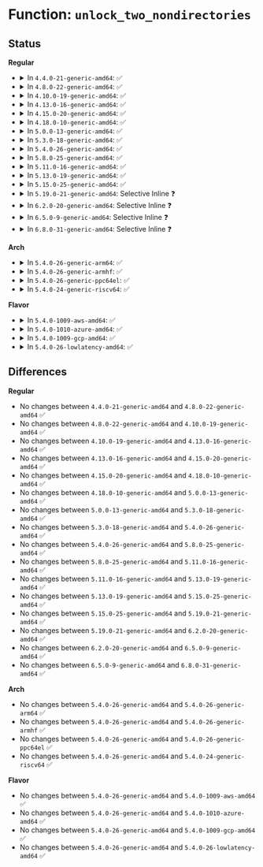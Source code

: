 # Function: <code>unlock_two_nondirectories</code>

## Status
<b>Regular</b>
<ul>
<li>
<details>
<summary>In <code>4.4.0-21-generic-amd64</code>: ✅</summary>

```c
void unlock_two_nondirectories(struct inode * inode1, struct inode * inode2)
```

```json
{
  "name": "unlock_two_nondirectories",
  "collision_type": "Unique Global",
  "inline_type": "No",
  "funcs": [
    {
      "addr": 18446744071581102320,
      "name": "unlock_two_nondirectories",
      "external": true,
      "loc": "fs/inode.c:980",
      "file": "fs/inode.c",
      "inline": "seen, unknown",
      "caller_inline": [],
      "caller_func": [
        "fs/namei.c:vfs_rename",
        "fs/namei.c:vfs_rename",
        "fs/namei.c:vfs_rename",
        "fs/namei.c:vfs_rename",
        "fs/namei.c:vfs_rename",
        "fs/ext4/ioctl.c:ext4_ioctl",
        "fs/ext4/move_extent.c:ext4_move_extents"
      ]
    }
  ],
  "symbols": [
    {
      "addr": 18446744071581102320,
      "name": "unlock_two_nondirectories",
      "section": ".text",
      "bind": "STB_GLOBAL",
      "size": 88
    }
  ]
}
```
</details>
</li>
<li>
<details>
<summary>In <code>4.8.0-22-generic-amd64</code>: ✅</summary>

```c
void unlock_two_nondirectories(struct inode * inode1, struct inode * inode2)
```

```json
{
  "name": "unlock_two_nondirectories",
  "collision_type": "Unique Global",
  "inline_type": "No",
  "funcs": [
    {
      "addr": 18446744071581268000,
      "name": "unlock_two_nondirectories",
      "external": true,
      "loc": "fs/inode.c:989",
      "file": "fs/inode.c",
      "inline": "seen, unknown",
      "caller_inline": [],
      "caller_func": [
        "fs/namei.c:vfs_rename",
        "fs/namei.c:vfs_rename",
        "fs/namei.c:vfs_rename",
        "fs/namei.c:vfs_rename",
        "fs/namei.c:vfs_rename",
        "fs/namei.c:vfs_rename",
        "fs/ext4/ioctl.c:ext4_ioctl",
        "fs/ext4/move_extent.c:ext4_move_extents"
      ]
    }
  ],
  "symbols": [
    {
      "addr": 18446744071581268000,
      "name": "unlock_two_nondirectories",
      "section": ".text",
      "bind": "STB_GLOBAL",
      "size": 88
    }
  ]
}
```
</details>
</li>
<li>
<details>
<summary>In <code>4.10.0-19-generic-amd64</code>: ✅</summary>

```c
void unlock_two_nondirectories(struct inode * inode1, struct inode * inode2)
```

```json
{
  "name": "unlock_two_nondirectories",
  "collision_type": "Unique Global",
  "inline_type": "No",
  "funcs": [
    {
      "addr": 18446744071581345872,
      "name": "unlock_two_nondirectories",
      "external": true,
      "loc": "fs/inode.c:991",
      "file": "fs/inode.c",
      "inline": "seen, unknown",
      "caller_inline": [],
      "caller_func": [
        "fs/namei.c:vfs_rename",
        "fs/namei.c:vfs_rename",
        "fs/namei.c:vfs_rename",
        "fs/namei.c:vfs_rename",
        "fs/namei.c:vfs_rename",
        "fs/namei.c:vfs_rename",
        "fs/namei.c:vfs_rename",
        "fs/ext4/ioctl.c:ext4_ioctl",
        "fs/ext4/move_extent.c:ext4_move_extents"
      ]
    }
  ],
  "symbols": [
    {
      "addr": 18446744071581345872,
      "name": "unlock_two_nondirectories",
      "section": ".text",
      "bind": "STB_GLOBAL",
      "size": 88
    }
  ]
}
```
</details>
</li>
<li>
<details>
<summary>In <code>4.13.0-16-generic-amd64</code>: ✅</summary>

```c
void unlock_two_nondirectories(struct inode * inode1, struct inode * inode2)
```

```json
{
  "name": "unlock_two_nondirectories",
  "collision_type": "Unique Global",
  "inline_type": "No",
  "funcs": [
    {
      "addr": 18446744071581401296,
      "name": "unlock_two_nondirectories",
      "external": true,
      "loc": "fs/inode.c:992",
      "file": "fs/inode.c",
      "inline": "seen, unknown",
      "caller_inline": [],
      "caller_func": [
        "fs/namei.c:vfs_rename",
        "fs/namei.c:vfs_rename",
        "fs/namei.c:vfs_rename",
        "fs/namei.c:vfs_rename",
        "fs/namei.c:vfs_rename",
        "fs/namei.c:vfs_rename",
        "fs/namei.c:vfs_rename",
        "fs/ext4/ioctl.c:ext4_ioctl",
        "fs/ext4/move_extent.c:ext4_move_extents"
      ]
    }
  ],
  "symbols": [
    {
      "addr": 18446744071581401296,
      "name": "unlock_two_nondirectories",
      "section": ".text",
      "bind": "STB_GLOBAL",
      "size": 99
    }
  ]
}
```
</details>
</li>
<li>
<details>
<summary>In <code>4.15.0-20-generic-amd64</code>: ✅</summary>

```c
void unlock_two_nondirectories(struct inode * inode1, struct inode * inode2)
```

```json
{
  "name": "unlock_two_nondirectories",
  "collision_type": "Unique Global",
  "inline_type": "No",
  "funcs": [
    {
      "addr": 18446744071581542928,
      "name": "unlock_two_nondirectories",
      "external": true,
      "loc": "fs/inode.c:992",
      "file": "fs/inode.c",
      "inline": "seen, unknown",
      "caller_inline": [],
      "caller_func": [
        "fs/namei.c:vfs_rename",
        "fs/namei.c:vfs_rename",
        "fs/namei.c:vfs_rename",
        "fs/namei.c:vfs_rename",
        "fs/namei.c:vfs_rename",
        "fs/namei.c:vfs_rename",
        "fs/namei.c:vfs_rename",
        "fs/ext4/ioctl.c:ext4_ioctl",
        "fs/ext4/move_extent.c:ext4_move_extents"
      ]
    }
  ],
  "symbols": [
    {
      "addr": 18446744071581542928,
      "name": "unlock_two_nondirectories",
      "section": ".text",
      "bind": "STB_GLOBAL",
      "size": 99
    }
  ]
}
```
</details>
</li>
<li>
<details>
<summary>In <code>4.18.0-10-generic-amd64</code>: ✅</summary>

```c
void unlock_two_nondirectories(struct inode * inode1, struct inode * inode2)
```

```json
{
  "name": "unlock_two_nondirectories",
  "collision_type": "Unique Global",
  "inline_type": "No",
  "funcs": [
    {
      "addr": 18446744071581698064,
      "name": "unlock_two_nondirectories",
      "external": true,
      "loc": "fs/inode.c:997",
      "file": "fs/inode.c",
      "inline": "seen, unknown",
      "caller_inline": [],
      "caller_func": [
        "fs/namei.c:vfs_rename",
        "fs/namei.c:vfs_rename",
        "fs/namei.c:vfs_rename",
        "fs/namei.c:vfs_rename",
        "fs/namei.c:vfs_rename",
        "fs/namei.c:vfs_rename",
        "fs/ext4/ioctl.c:ext4_ioctl",
        "fs/ext4/move_extent.c:ext4_move_extents"
      ]
    }
  ],
  "symbols": [
    {
      "addr": 18446744071581698064,
      "name": "unlock_two_nondirectories",
      "section": ".text",
      "bind": "STB_GLOBAL",
      "size": 90
    }
  ]
}
```
</details>
</li>
<li>
<details>
<summary>In <code>5.0.0-13-generic-amd64</code>: ✅</summary>

```c
void unlock_two_nondirectories(struct inode * inode1, struct inode * inode2)
```

```json
{
  "name": "unlock_two_nondirectories",
  "collision_type": "Unique Global",
  "inline_type": "No",
  "funcs": [
    {
      "addr": 18446744071581784416,
      "name": "unlock_two_nondirectories",
      "external": true,
      "loc": "fs/inode.c:1018",
      "file": "fs/inode.c",
      "inline": "seen, unknown",
      "caller_inline": [],
      "caller_func": [
        "fs/namei.c:vfs_rename",
        "fs/namei.c:vfs_rename",
        "fs/namei.c:vfs_rename",
        "fs/namei.c:vfs_rename",
        "fs/namei.c:vfs_rename",
        "fs/namei.c:vfs_rename",
        "fs/ext4/ioctl.c:ext4_ioctl",
        "fs/ext4/move_extent.c:ext4_move_extents"
      ]
    }
  ],
  "symbols": [
    {
      "addr": 18446744071581784416,
      "name": "unlock_two_nondirectories",
      "section": ".text",
      "bind": "STB_GLOBAL",
      "size": 90
    }
  ]
}
```
</details>
</li>
<li>
<details>
<summary>In <code>5.3.0-18-generic-amd64</code>: ✅</summary>

```c
void unlock_two_nondirectories(struct inode * inode1, struct inode * inode2)
```

```json
{
  "name": "unlock_two_nondirectories",
  "collision_type": "Unique Global",
  "inline_type": "No",
  "funcs": [
    {
      "addr": 18446744071581902608,
      "name": "unlock_two_nondirectories",
      "external": true,
      "loc": "fs/inode.c:1031",
      "file": "fs/inode.c",
      "inline": "seen, unknown",
      "caller_inline": [],
      "caller_func": [
        "fs/namei.c:vfs_rename",
        "fs/namei.c:vfs_rename",
        "fs/namei.c:vfs_rename",
        "fs/namei.c:vfs_rename",
        "fs/namei.c:vfs_rename",
        "fs/namei.c:vfs_rename",
        "fs/ext4/ioctl.c:swap_inode_boot_loader",
        "fs/ext4/move_extent.c:ext4_move_extents"
      ]
    }
  ],
  "symbols": [
    {
      "addr": 18446744071581902608,
      "name": "unlock_two_nondirectories",
      "section": ".text",
      "bind": "STB_GLOBAL",
      "size": 90
    }
  ]
}
```
</details>
</li>
<li>
<details>
<summary>In <code>5.4.0-26-generic-amd64</code>: ✅</summary>

```c
void unlock_two_nondirectories(struct inode * inode1, struct inode * inode2)
```

```json
{
  "name": "unlock_two_nondirectories",
  "collision_type": "Unique Global",
  "inline_type": "No",
  "funcs": [
    {
      "addr": 18446744071581974848,
      "name": "unlock_two_nondirectories",
      "external": true,
      "loc": "fs/inode.c:1042",
      "file": "fs/inode.c",
      "inline": "seen, unknown",
      "caller_inline": [],
      "caller_func": [
        "fs/namei.c:vfs_rename",
        "fs/namei.c:vfs_rename",
        "fs/namei.c:vfs_rename",
        "fs/namei.c:vfs_rename",
        "fs/namei.c:vfs_rename",
        "fs/namei.c:vfs_rename",
        "fs/ext4/ioctl.c:swap_inode_boot_loader",
        "fs/ext4/move_extent.c:ext4_move_extents"
      ]
    }
  ],
  "symbols": [
    {
      "addr": 18446744071581974848,
      "name": "unlock_two_nondirectories",
      "section": ".text",
      "bind": "STB_GLOBAL",
      "size": 90
    }
  ]
}
```
</details>
</li>
<li>
<details>
<summary>In <code>5.8.0-25-generic-amd64</code>: ✅</summary>

```c
void unlock_two_nondirectories(struct inode * inode1, struct inode * inode2)
```

```json
{
  "name": "unlock_two_nondirectories",
  "collision_type": "Unique Global",
  "inline_type": "No",
  "funcs": [
    {
      "addr": 18446744071582207104,
      "name": "unlock_two_nondirectories",
      "external": true,
      "loc": "fs/inode.c:1043",
      "file": "fs/inode.c",
      "inline": "seen, unknown",
      "caller_inline": [],
      "caller_func": [
        "fs/namei.c:vfs_rename",
        "fs/namei.c:vfs_rename",
        "fs/namei.c:vfs_rename",
        "fs/namei.c:vfs_rename",
        "fs/namei.c:vfs_rename",
        "fs/namei.c:vfs_rename",
        "fs/ext4/ioctl.c:swap_inode_boot_loader",
        "fs/ext4/move_extent.c:ext4_move_extents"
      ]
    }
  ],
  "symbols": [
    {
      "addr": 18446744071582207104,
      "name": "unlock_two_nondirectories",
      "section": ".text",
      "bind": "STB_GLOBAL",
      "size": 90
    }
  ]
}
```
</details>
</li>
<li>
<details>
<summary>In <code>5.11.0-16-generic-amd64</code>: ✅</summary>

```c
void unlock_two_nondirectories(struct inode * inode1, struct inode * inode2)
```

```json
{
  "name": "unlock_two_nondirectories",
  "collision_type": "Unique Global",
  "inline_type": "No",
  "funcs": [
    {
      "addr": 18446744071582254576,
      "name": "unlock_two_nondirectories",
      "external": true,
      "loc": "fs/inode.c:1042",
      "file": "fs/inode.c",
      "inline": "seen, unknown",
      "caller_inline": [],
      "caller_func": [
        "fs/namei.c:vfs_rename",
        "fs/namei.c:vfs_rename",
        "fs/namei.c:vfs_rename",
        "fs/namei.c:vfs_rename",
        "fs/namei.c:vfs_rename",
        "fs/namei.c:vfs_rename",
        "fs/ext4/ioctl.c:swap_inode_boot_loader",
        "fs/ext4/move_extent.c:ext4_move_extents"
      ]
    }
  ],
  "symbols": [
    {
      "addr": 18446744071582254576,
      "name": "unlock_two_nondirectories",
      "section": ".text",
      "bind": "STB_GLOBAL",
      "size": 90
    }
  ]
}
```
</details>
</li>
<li>
<details>
<summary>In <code>5.13.0-19-generic-amd64</code>: ✅</summary>

```c
void unlock_two_nondirectories(struct inode * inode1, struct inode * inode2)
```

```json
{
  "name": "unlock_two_nondirectories",
  "collision_type": "Unique Global",
  "inline_type": "No",
  "funcs": [
    {
      "addr": 18446744071582280480,
      "name": "unlock_two_nondirectories",
      "external": true,
      "loc": "fs/inode.c:1049",
      "file": "fs/inode.c",
      "inline": "seen, unknown",
      "caller_inline": [],
      "caller_func": [
        "fs/namei.c:vfs_rename",
        "fs/namei.c:vfs_rename",
        "fs/namei.c:vfs_rename",
        "fs/namei.c:vfs_rename",
        "fs/namei.c:vfs_rename",
        "fs/namei.c:vfs_rename",
        "fs/ext4/ioctl.c:swap_inode_boot_loader",
        "fs/ext4/move_extent.c:ext4_move_extents"
      ]
    }
  ],
  "symbols": [
    {
      "addr": 18446744071582280480,
      "name": "unlock_two_nondirectories",
      "section": ".text",
      "bind": "STB_GLOBAL",
      "size": 90
    }
  ]
}
```
</details>
</li>
<li>
<details>
<summary>In <code>5.15.0-25-generic-amd64</code>: ✅</summary>

```c
void unlock_two_nondirectories(struct inode * inode1, struct inode * inode2)
```

```json
{
  "name": "unlock_two_nondirectories",
  "collision_type": "Unique Global",
  "inline_type": "No",
  "funcs": [
    {
      "addr": 18446744071582598528,
      "name": "unlock_two_nondirectories",
      "external": true,
      "loc": "fs/inode.c:1053",
      "file": "fs/inode.c",
      "inline": "seen, unknown",
      "caller_inline": [],
      "caller_func": [
        "fs/namei.c:vfs_rename",
        "fs/namei.c:vfs_rename",
        "fs/namei.c:vfs_rename",
        "fs/namei.c:vfs_rename",
        "fs/namei.c:vfs_rename",
        "fs/namei.c:vfs_rename",
        "fs/namei.c:vfs_rename",
        "fs/namei.c:vfs_rename",
        "fs/namei.c:vfs_rename",
        "fs/ext4/ioctl.c:swap_inode_boot_loader",
        "fs/ext4/move_extent.c:ext4_move_extents"
      ]
    }
  ],
  "symbols": [
    {
      "addr": 18446744071582598528,
      "name": "unlock_two_nondirectories",
      "section": ".text",
      "bind": "STB_GLOBAL",
      "size": 90
    }
  ]
}
```
</details>
</li>
<li>
<details>
<summary>In <code>5.19.0-21-generic-amd64</code>: Selective Inline ❓</summary>

```c
void unlock_two_nondirectories(struct inode * inode1, struct inode * inode2)
```

```json
{
  "name": "unlock_two_nondirectories",
  "collision_type": "Unique Global",
  "inline_type": "Selective",
  "funcs": [
    {
      "addr": 18446744071583132656,
      "name": "unlock_two_nondirectories",
      "external": true,
      "loc": "fs/inode.c:1134",
      "file": "fs/inode.c",
      "inline": "not declared, inlined",
      "caller_inline": [],
      "caller_func": [
        "fs/namei.c:vfs_rename",
        "fs/namei.c:vfs_rename",
        "fs/namei.c:vfs_rename",
        "fs/namei.c:vfs_rename",
        "fs/namei.c:vfs_rename",
        "fs/namei.c:vfs_rename",
        "fs/namei.c:vfs_rename",
        "fs/namei.c:vfs_rename",
        "fs/ext4/ioctl.c:swap_inode_boot_loader",
        "fs/ext4/move_extent.c:ext4_move_extents"
      ]
    }
  ],
  "symbols": [
    {
      "addr": 18446744071583132656,
      "name": "unlock_two_nondirectories",
      "section": ".text",
      "bind": "STB_GLOBAL",
      "size": 138
    }
  ]
}
```
</details>
</li>
<li>
<details>
<summary>In <code>6.2.0-20-generic-amd64</code>: Selective Inline ❓</summary>

```c
void unlock_two_nondirectories(struct inode * inode1, struct inode * inode2)
```

```json
{
  "name": "unlock_two_nondirectories",
  "collision_type": "Unique Global",
  "inline_type": "Selective",
  "funcs": [
    {
      "addr": 18446744071583703312,
      "name": "unlock_two_nondirectories",
      "external": true,
      "loc": "fs/inode.c:1132",
      "file": "fs/inode.c",
      "inline": "not declared, inlined",
      "caller_inline": [],
      "caller_func": [
        "fs/namei.c:vfs_rename",
        "fs/namei.c:vfs_rename",
        "fs/namei.c:vfs_rename",
        "fs/namei.c:vfs_rename",
        "fs/namei.c:vfs_rename",
        "fs/namei.c:vfs_rename",
        "fs/namei.c:vfs_rename",
        "fs/namei.c:vfs_rename",
        "fs/ext4/ioctl.c:swap_inode_boot_loader",
        "fs/ext4/move_extent.c:ext4_move_extents"
      ]
    }
  ],
  "symbols": [
    {
      "addr": 18446744071583703312,
      "name": "unlock_two_nondirectories",
      "section": ".text",
      "bind": "STB_GLOBAL",
      "size": 138
    }
  ]
}
```
</details>
</li>
<li>
<details>
<summary>In <code>6.5.0-9-generic-amd64</code>: Selective Inline ❓</summary>

```c
void unlock_two_nondirectories(struct inode * inode1, struct inode * inode2)
```

```json
{
  "name": "unlock_two_nondirectories",
  "collision_type": "Unique Global",
  "inline_type": "Selective",
  "funcs": [
    {
      "addr": 18446744071583920672,
      "name": "unlock_two_nondirectories",
      "external": true,
      "loc": "fs/inode.c:1172",
      "file": "fs/inode.c",
      "inline": "not declared, inlined",
      "caller_inline": [],
      "caller_func": [
        "fs/ext4/ioctl.c:swap_inode_boot_loader",
        "fs/ext4/move_extent.c:ext4_move_extents"
      ]
    }
  ],
  "symbols": [
    {
      "addr": 18446744071583920672,
      "name": "unlock_two_nondirectories",
      "section": ".text",
      "bind": "STB_GLOBAL",
      "size": 107
    }
  ]
}
```
</details>
</li>
<li>
<details>
<summary>In <code>6.8.0-31-generic-amd64</code>: Selective Inline ❓</summary>

```c
void unlock_two_nondirectories(struct inode * inode1, struct inode * inode2)
```

```json
{
  "name": "unlock_two_nondirectories",
  "collision_type": "Unique Global",
  "inline_type": "Selective",
  "funcs": [
    {
      "addr": 18446744071584126368,
      "name": "unlock_two_nondirectories",
      "external": true,
      "loc": "fs/inode.c:1120",
      "file": "fs/inode.c",
      "inline": "not declared, inlined",
      "caller_inline": [],
      "caller_func": [
        "fs/ext4/ioctl.c:swap_inode_boot_loader",
        "fs/ext4/move_extent.c:ext4_move_extents"
      ]
    }
  ],
  "symbols": [
    {
      "addr": 18446744071584126368,
      "name": "unlock_two_nondirectories",
      "section": ".text",
      "bind": "STB_GLOBAL",
      "size": 107
    }
  ]
}
```
</details>
</li>
</ul>
<b>Arch</b>
<ul>
<li>
<details>
<summary>In <code>5.4.0-26-generic-arm64</code>: ✅</summary>

```c
void unlock_two_nondirectories(struct inode * inode1, struct inode * inode2)
```

```json
{
  "name": "unlock_two_nondirectories",
  "collision_type": "Unique Global",
  "inline_type": "No",
  "funcs": [
    {
      "addr": 18446603336493480752,
      "name": "unlock_two_nondirectories",
      "external": true,
      "loc": "fs/inode.c:1042",
      "file": "fs/inode.c",
      "inline": "seen, unknown",
      "caller_inline": [],
      "caller_func": [
        "fs/namei.c:vfs_rename",
        "fs/namei.c:vfs_rename",
        "fs/namei.c:vfs_rename",
        "fs/namei.c:vfs_rename",
        "fs/namei.c:vfs_rename",
        "fs/ext4/ioctl.c:swap_inode_boot_loader",
        "fs/ext4/move_extent.c:ext4_move_extents"
      ]
    }
  ],
  "symbols": [
    {
      "addr": 18446603336493480752,
      "name": "unlock_two_nondirectories",
      "section": ".text",
      "bind": "STB_GLOBAL",
      "size": 116
    }
  ]
}
```
</details>
</li>
<li>
<details>
<summary>In <code>5.4.0-26-generic-armhf</code>: ✅</summary>

```c
void unlock_two_nondirectories(struct inode * inode1, struct inode * inode2)
```

```json
{
  "name": "unlock_two_nondirectories",
  "collision_type": "Unique Global",
  "inline_type": "No",
  "funcs": [
    {
      "addr": 3227044800,
      "name": "unlock_two_nondirectories",
      "external": true,
      "loc": "fs/inode.c:1042",
      "file": "fs/inode.c",
      "inline": "seen, unknown",
      "caller_inline": [],
      "caller_func": [
        "fs/namei.c:vfs_rename",
        "fs/namei.c:vfs_rename",
        "fs/namei.c:vfs_rename",
        "fs/namei.c:vfs_rename",
        "fs/namei.c:vfs_rename",
        "fs/namei.c:vfs_rename",
        "fs/ext4/ioctl.c:swap_inode_boot_loader",
        "fs/ext4/move_extent.c:ext4_move_extents"
      ]
    }
  ],
  "symbols": [
    {
      "addr": 3227044800,
      "name": "unlock_two_nondirectories",
      "section": ".text",
      "bind": "STB_GLOBAL",
      "size": 108
    }
  ]
}
```
</details>
</li>
<li>
<details>
<summary>In <code>5.4.0-26-generic-ppc64el</code>: ✅</summary>

```c
void unlock_two_nondirectories(struct inode * inode1, struct inode * inode2)
```

```json
{
  "name": "unlock_two_nondirectories",
  "collision_type": "Unique Global",
  "inline_type": "No",
  "funcs": [
    {
      "addr": 13835058055287041232,
      "name": "unlock_two_nondirectories",
      "external": true,
      "loc": "fs/inode.c:1042",
      "file": "fs/inode.c",
      "inline": "seen, unknown",
      "caller_inline": [],
      "caller_func": [
        "fs/namei.c:vfs_rename",
        "fs/namei.c:vfs_rename",
        "fs/namei.c:vfs_rename",
        "fs/namei.c:vfs_rename",
        "fs/namei.c:vfs_rename",
        "fs/namei.c:vfs_rename",
        "fs/namei.c:vfs_rename",
        "fs/ext4/ioctl.c:swap_inode_boot_loader",
        "fs/ext4/move_extent.c:ext4_move_extents"
      ]
    }
  ],
  "symbols": [
    {
      "addr": 13835058055287041232,
      "name": "unlock_two_nondirectories",
      "section": ".text",
      "bind": "STB_GLOBAL",
      "size": 176
    }
  ]
}
```
</details>
</li>
<li>
<details>
<summary>In <code>5.4.0-24-generic-riscv64</code>: ✅</summary>

```c
void unlock_two_nondirectories(struct inode * inode1, struct inode * inode2)
```

```json
{
  "name": "unlock_two_nondirectories",
  "collision_type": "Unique Global",
  "inline_type": "No",
  "funcs": [
    {
      "addr": 18446743936273158340,
      "name": "unlock_two_nondirectories",
      "external": true,
      "loc": "fs/inode.c:1042",
      "file": "fs/inode.c",
      "inline": "seen, unknown",
      "caller_inline": [],
      "caller_func": [
        "fs/namei.c:vfs_rename",
        "fs/namei.c:vfs_rename",
        "fs/namei.c:vfs_rename",
        "fs/namei.c:vfs_rename",
        "fs/namei.c:vfs_rename",
        "fs/namei.c:vfs_rename",
        "fs/ext4/ioctl.c:swap_inode_boot_loader",
        "fs/ext4/move_extent.c:ext4_move_extents"
      ]
    }
  ],
  "symbols": [
    {
      "addr": 18446743936273158340,
      "name": "unlock_two_nondirectories",
      "section": ".text",
      "bind": "STB_GLOBAL",
      "size": 102
    }
  ]
}
```
</details>
</li>
</ul>
<b>Flavor</b>
<ul>
<li>
<details>
<summary>In <code>5.4.0-1009-aws-amd64</code>: ✅</summary>

```c
void unlock_two_nondirectories(struct inode * inode1, struct inode * inode2)
```

```json
{
  "name": "unlock_two_nondirectories",
  "collision_type": "Unique Global",
  "inline_type": "No",
  "funcs": [
    {
      "addr": 18446744071581943584,
      "name": "unlock_two_nondirectories",
      "external": true,
      "loc": "fs/inode.c:1042",
      "file": "fs/inode.c",
      "inline": "seen, unknown",
      "caller_inline": [],
      "caller_func": [
        "fs/namei.c:vfs_rename",
        "fs/namei.c:vfs_rename",
        "fs/namei.c:vfs_rename",
        "fs/namei.c:vfs_rename",
        "fs/namei.c:vfs_rename",
        "fs/namei.c:vfs_rename",
        "fs/ext4/ioctl.c:swap_inode_boot_loader",
        "fs/ext4/move_extent.c:ext4_move_extents"
      ]
    }
  ],
  "symbols": [
    {
      "addr": 18446744071581943584,
      "name": "unlock_two_nondirectories",
      "section": ".text",
      "bind": "STB_GLOBAL",
      "size": 90
    }
  ]
}
```
</details>
</li>
<li>
<details>
<summary>In <code>5.4.0-1010-azure-amd64</code>: ✅</summary>

```c
void unlock_two_nondirectories(struct inode * inode1, struct inode * inode2)
```

```json
{
  "name": "unlock_two_nondirectories",
  "collision_type": "Unique Global",
  "inline_type": "No",
  "funcs": [
    {
      "addr": 18446744071581881152,
      "name": "unlock_two_nondirectories",
      "external": true,
      "loc": "fs/inode.c:1042",
      "file": "fs/inode.c",
      "inline": "seen, unknown",
      "caller_inline": [],
      "caller_func": [
        "fs/namei.c:vfs_rename",
        "fs/namei.c:vfs_rename",
        "fs/namei.c:vfs_rename",
        "fs/namei.c:vfs_rename",
        "fs/namei.c:vfs_rename",
        "fs/namei.c:vfs_rename",
        "fs/ext4/ioctl.c:swap_inode_boot_loader",
        "fs/ext4/move_extent.c:ext4_move_extents"
      ]
    }
  ],
  "symbols": [
    {
      "addr": 18446744071581881152,
      "name": "unlock_two_nondirectories",
      "section": ".text",
      "bind": "STB_GLOBAL",
      "size": 90
    }
  ]
}
```
</details>
</li>
<li>
<details>
<summary>In <code>5.4.0-1009-gcp-amd64</code>: ✅</summary>

```c
void unlock_two_nondirectories(struct inode * inode1, struct inode * inode2)
```

```json
{
  "name": "unlock_two_nondirectories",
  "collision_type": "Unique Global",
  "inline_type": "No",
  "funcs": [
    {
      "addr": 18446744071581934896,
      "name": "unlock_two_nondirectories",
      "external": true,
      "loc": "fs/inode.c:1042",
      "file": "fs/inode.c",
      "inline": "seen, unknown",
      "caller_inline": [],
      "caller_func": [
        "fs/namei.c:vfs_rename",
        "fs/namei.c:vfs_rename",
        "fs/namei.c:vfs_rename",
        "fs/namei.c:vfs_rename",
        "fs/namei.c:vfs_rename",
        "fs/namei.c:vfs_rename",
        "fs/ext4/ioctl.c:swap_inode_boot_loader",
        "fs/ext4/move_extent.c:ext4_move_extents"
      ]
    }
  ],
  "symbols": [
    {
      "addr": 18446744071581934896,
      "name": "unlock_two_nondirectories",
      "section": ".text",
      "bind": "STB_GLOBAL",
      "size": 90
    }
  ]
}
```
</details>
</li>
<li>
<details>
<summary>In <code>5.4.0-26-lowlatency-amd64</code>: ✅</summary>

```c
void unlock_two_nondirectories(struct inode * inode1, struct inode * inode2)
```

```json
{
  "name": "unlock_two_nondirectories",
  "collision_type": "Unique Global",
  "inline_type": "No",
  "funcs": [
    {
      "addr": 18446744071582006112,
      "name": "unlock_two_nondirectories",
      "external": true,
      "loc": "fs/inode.c:1042",
      "file": "fs/inode.c",
      "inline": "seen, unknown",
      "caller_inline": [],
      "caller_func": [
        "fs/namei.c:vfs_rename",
        "fs/namei.c:vfs_rename",
        "fs/namei.c:vfs_rename",
        "fs/namei.c:vfs_rename",
        "fs/namei.c:vfs_rename",
        "fs/namei.c:vfs_rename",
        "fs/ext4/ioctl.c:swap_inode_boot_loader",
        "fs/ext4/move_extent.c:ext4_move_extents"
      ]
    }
  ],
  "symbols": [
    {
      "addr": 18446744071582006112,
      "name": "unlock_two_nondirectories",
      "section": ".text",
      "bind": "STB_GLOBAL",
      "size": 90
    }
  ]
}
```
</details>
</li>
</ul>

## Differences
<b>Regular</b>
<ul>
<li>
No changes between <code>4.4.0-21-generic-amd64</code> and <code>4.8.0-22-generic-amd64</code> ✅
</li>
<li>
No changes between <code>4.8.0-22-generic-amd64</code> and <code>4.10.0-19-generic-amd64</code> ✅
</li>
<li>
No changes between <code>4.10.0-19-generic-amd64</code> and <code>4.13.0-16-generic-amd64</code> ✅
</li>
<li>
No changes between <code>4.13.0-16-generic-amd64</code> and <code>4.15.0-20-generic-amd64</code> ✅
</li>
<li>
No changes between <code>4.15.0-20-generic-amd64</code> and <code>4.18.0-10-generic-amd64</code> ✅
</li>
<li>
No changes between <code>4.18.0-10-generic-amd64</code> and <code>5.0.0-13-generic-amd64</code> ✅
</li>
<li>
No changes between <code>5.0.0-13-generic-amd64</code> and <code>5.3.0-18-generic-amd64</code> ✅
</li>
<li>
No changes between <code>5.3.0-18-generic-amd64</code> and <code>5.4.0-26-generic-amd64</code> ✅
</li>
<li>
No changes between <code>5.4.0-26-generic-amd64</code> and <code>5.8.0-25-generic-amd64</code> ✅
</li>
<li>
No changes between <code>5.8.0-25-generic-amd64</code> and <code>5.11.0-16-generic-amd64</code> ✅
</li>
<li>
No changes between <code>5.11.0-16-generic-amd64</code> and <code>5.13.0-19-generic-amd64</code> ✅
</li>
<li>
No changes between <code>5.13.0-19-generic-amd64</code> and <code>5.15.0-25-generic-amd64</code> ✅
</li>
<li>
No changes between <code>5.15.0-25-generic-amd64</code> and <code>5.19.0-21-generic-amd64</code> ✅
</li>
<li>
No changes between <code>5.19.0-21-generic-amd64</code> and <code>6.2.0-20-generic-amd64</code> ✅
</li>
<li>
No changes between <code>6.2.0-20-generic-amd64</code> and <code>6.5.0-9-generic-amd64</code> ✅
</li>
<li>
No changes between <code>6.5.0-9-generic-amd64</code> and <code>6.8.0-31-generic-amd64</code> ✅
</li>
</ul>
<b>Arch</b>
<ul>
<li>
No changes between <code>5.4.0-26-generic-amd64</code> and <code>5.4.0-26-generic-arm64</code> ✅
</li>
<li>
No changes between <code>5.4.0-26-generic-amd64</code> and <code>5.4.0-26-generic-armhf</code> ✅
</li>
<li>
No changes between <code>5.4.0-26-generic-amd64</code> and <code>5.4.0-26-generic-ppc64el</code> ✅
</li>
<li>
No changes between <code>5.4.0-26-generic-amd64</code> and <code>5.4.0-24-generic-riscv64</code> ✅
</li>
</ul>
<b>Flavor</b>
<ul>
<li>
No changes between <code>5.4.0-26-generic-amd64</code> and <code>5.4.0-1009-aws-amd64</code> ✅
</li>
<li>
No changes between <code>5.4.0-26-generic-amd64</code> and <code>5.4.0-1010-azure-amd64</code> ✅
</li>
<li>
No changes between <code>5.4.0-26-generic-amd64</code> and <code>5.4.0-1009-gcp-amd64</code> ✅
</li>
<li>
No changes between <code>5.4.0-26-generic-amd64</code> and <code>5.4.0-26-lowlatency-amd64</code> ✅
</li>
</ul>

